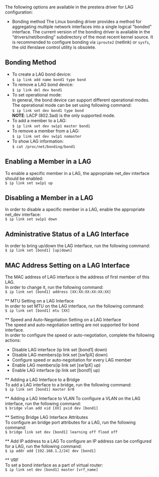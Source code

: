 The following options are available in the prestera driver for LAG configuration:  
* Bonding method
The Linux bonding driver provides a method for aggregating multiple network interfaces into a single logical "bonded" interface. The current version of the bonding driver is available in the “drivers/net/bonding” subdirectory of the most recent kernel source. It is recommended to configure bonding via `iproute2` (netlink) or `sysfs`, the old ifenslave control utility is obsolete.  
## Bonding Method
* To create a LAG bond device:  
`$ ip link add name bond1 type bond`  
* To remove a LAG bond device:  
`$ ip link del dev bond1`  
* To set operational mode:  
In general, the bond device can support different operational modes. The operational mode can be set using following command:  
`$ ip link set dev bond1 type bond`  
**NOTE**: LACP (802.3ad) is the only supported mode.  
* To add a member to a LAG:  
`$ ip link set dev sw1p1 master bond1`  
* To remove a member from a LAG:  
`$ ip link set dev sw1p1 nomaster`  
* To show LAG information:  
`$ cat /proc/net/bonding/bond1`  
 
## Enabling a Member in a LAG  
To enable a specific member in a LAG, the appropriate net_dev interface should be enabled:  
`$ ip link set sw1p1 up`  

## Disabling a Member in a LAG  
In order to disable a specific member in a LAG, enable the appropriate net_dev interface:  
`$ ip link set sw1p1 down`  

## Administrative Status of a LAG Interface  
In order to bring up/down the LAG interface, run the following command:  
`$ ip link set [bond1] [up|down]`  

## MAC Address Setting on a LAG Interface  
The MAC address of LAG interface is the address of first member of this LAG.  
In order to change it, run the following command:  
`$ ip link set [bond1] address [XX:XX:XX:XX:XX:XX]`  

** MTU Setting on a LAG Interface  
In order to set MTU on the LAG interface, run the following command:  
`$ ip link set [bond1] mtu [XX]`  

** Speed and Auto-Negotiation Setting on a LAG Interface  
The speed and auto-negotiation setting are not supported for bond interface.  
In order to configure the speed or auto-negotiation, complete the following actions:  
* Disable LAG interface (ip link set [bond1] down)
* Disable LAG members(ip link set [sw1pX] down)
* Configure speed or auto-negotiation for every LAG member
* Enable LAG members(ip link set [sw1pX] up)
* Enable LAG interface (ip link set [bond1] up)

** Adding a LAG Interface to a Bridge  
To add a LAG interface to a bridge, run the following command:  
`$ ip link set [bond1] master br0`  

** Adding a LAG Interface to VLAN
To configure a VLAN on the LAG interface, run the following command:  
`$ bridge vlan add vid [XX] pvid dev [bond1]`  

** Setting Bridge LAG Interface Attributes  
To configure an bridge port attributes for a LAG, run the following command:  
`$ bridge link set dev [bond1] learning off flood off`  

** Add IP address to a LAG
To configure an IP address can be configured for a LAG, run the following command:  
`$ ip addr add [192.168.1.2/24] dev [bond1]`  

** VRF  
To set a bond interface as a part of virtual router:  
`$ ip link set dev [bond1] master [vrf_name]`  


